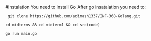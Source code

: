 #Instalation
You need to install Go
After go insatalation you need to:
``` 
 git clone https://github.com/adimash1337/INF-368-Golang.git
``` 

```
cd midterms && cd midterm1 && cd src(code)
``` 
``` 
go run main.go
``` 

